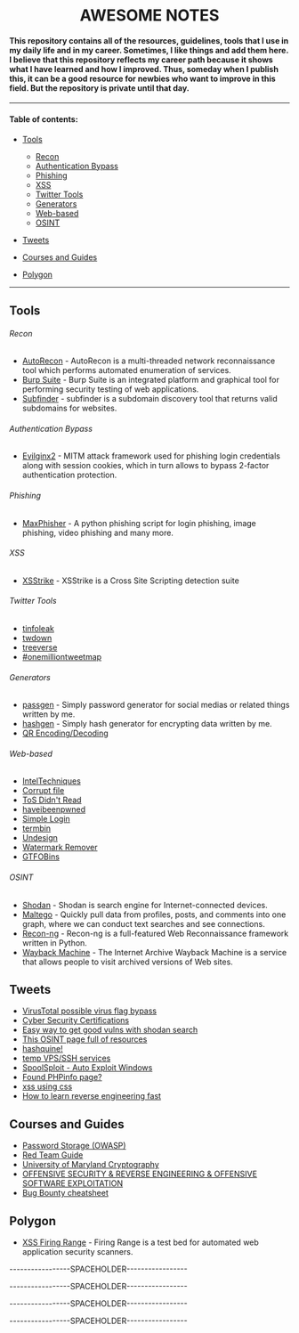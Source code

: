 <h1 align="center">AWESOME NOTES</h1>

#### This repository contains all of the resources, guidelines, tools that I use in my daily life and in my career. Sometimes, I like things and add them here. I believe that this repository reflects my career path because it shows what I have learned and how I improved. Thus, someday when I publish this, it can be a good resource for newbies who want to improve in this field. But the repository is private until that day.

---

#### Table of contents:
- [Tools](#Tools)
    - [Recon](#Recon)
    - [Authentication Bypass](#Authentication-Bypass)
    - [Phishing](#Phishing)
    - [XSS](#XSS)
    - [Twitter Tools](#Twitter-Tools)
    - [Generators](#Generators)
    - [Web-based](#Web-based)
    - [OSINT](#OSINT)

- [Tweets](#Tweets)
- [Courses and Guides](#Courses-and-Guides)
- [Polygon](#Polygon)

---

Tools
-----

###### Recon
- [AutoRecon](https://github.com/Tib3rius/AutoRecon) - AutoRecon is a multi-threaded network reconnaissance tool which performs automated enumeration of services.
- [Burp Suite](https://portswigger.net/burp) - Burp Suite is an integrated platform and graphical tool for performing security testing of web applications.
- [Subfinder](https://github.com/projectdiscovery/subfinder) - subfinder is a subdomain discovery tool that returns valid subdomains for websites.

###### Authentication Bypass
- [Evilginx2](https://m0chan.github.io/2019/07/26/Bypassing-2FA-For-Fun-With-Evilginx2.html) - MITM attack framework used for phishing login credentials along with session cookies, which in turn allows to bypass 2-factor authentication protection.

###### Phishing
- [MaxPhisher](https://github.com/KasRoudra/MaxPhisher) - A python phishing script for login phishing, image phishing, video phishing and many more.

###### XSS
- [XSStrike](https://github.com/s0md3v/XSStrike) - XSStrike is a Cross Site Scripting detection suite

###### Twitter Tools
- [tinfoleak](https://tinfoleak.com/#page-top)
- [twdown](https://twdown.net/)
- [treeverse](https://treeverse.app/)
- [#onemilliontweetmap](https://onemilliontweetmap.com/?center=41.08530320586984,28.85044097900391&zoom=11&search=beykent&timeStep=0&timeSelector=0&hashtag1=&hashtag2=sad&sidebar=yes&hashtagBattle=0&timeRange=0&timeRange=25&heatmap=0&sun=0&cluster=1)

###### Generators
- [passgen](https://github.com/hakankarabacak/passgen) - Simply password generator for social medias or related things written by me.
- [hashgen](https://github.com/hakankarabacak/hashgen) - Simply hash generator for encrypting data written by me.
- [QR Encoding/Decoding](https://github.com/hakankarabacak/QR)

###### Web-based
- [IntelTechniques](https://inteltechniques.com/index.html)
- [Corrupt file](https://corrupt-a-file.net/)
- [ToS Didn't Read](https://tosdr.org/)
- [haveibeenpwned](https://haveibeenpwned.com/)
- [Simple Login](https://simplelogin.io/)
- [termbin](https://termbin.com/)
- [Undesign](https://undesign.learn.uno/remove-background/)
- [Watermark Remover](https://www.watermarkremover.io/)
- [GTFOBins](https://gtfobins.github.io/)

###### OSINT
- [Shodan](https://www.shodan.io/) - Shodan is search engine for Internet-connected devices.
- [Maltego](https://www.maltego.com/) - Quickly pull data from profiles, posts, and comments into one graph, where we can conduct text searches and see connections.
- [Recon-ng](https://github.com/lanmaster53/recon-ng) - Recon-ng is a full-featured Web Reconnaissance framework written in Python.
- [Wayback Machine](https://archive.org/web) - The Internet Archive Wayback Machine is a service that allows people to visit archived versions of Web sites.








Tweets
------

- [VirusTotal possible virus flag bypass](https://twitter.com/Alh4zr3d/status/1610291517792321536)
- [Cyber Security Certifications](https://twitter.com/LetsDefendIO/status/1511728038865772544)
- [Easy way to get good vulns with shodan search](https://twitter.com/atomiczsec/status/1560104164641935360)
- [This OSINT page full of resources](https://twitter.com/startme/status/1563225274673942532)
- [hashquine!](https://twitter.com/David3141593/status/1573218394358386688)
- [temp VPS/SSH services](https://twitter.com/mertcangokgoz/status/1584450382612176896)
- [SpoolSploit - Auto Exploit Windows](https://twitter.com/0dayCTF/status/1610379627725262850)
- [Found PHPinfo page?](https://twitter.com/therceman/status/1611663113807355908)
- [xss using css](https://twitter.com/spyerror/status/1156698710128115713)
- [How to learn reverse engineering fast](https://twitter.com/CristiVlad25/status/1612467610003685377)




Courses and Guides
------------------

- [Password Storage (OWASP)](https://cheatsheetseries.owasp.org/cheatsheets/Password_Storage_Cheat_Sheet.html)
- [Red Team Guide](https://redteam.guide/)
- [University of Maryland Cryptography](https://www.coursera.org/learn/cryptography/home/week/1)
- [OFFENSIVE SECURITY & REVERSE ENGINEERING & OFFENSIVE SOFTWARE EXPLOITATION](https://exploitation.ashemery.com/)
- [Bug Bounty cheatsheet](https://github.com/EdOverflow/bugbounty-cheatsheet)





Polygon
-------

- [XSS Firing Range](https://public-firing-range.appspot.com/) - Firing Range is a test bed for automated web application security scanners.





-----------------SPACEHOLDER-----------------

-----------------SPACEHOLDER-----------------

-----------------SPACEHOLDER-----------------

-----------------SPACEHOLDER-----------------
